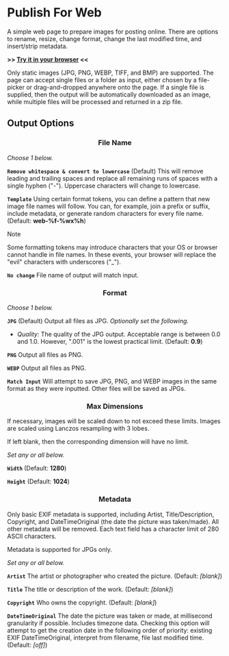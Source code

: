 # Publish For Web

A simple web page to prepare images for posting online. There are options to rename, resize, change format, change the last modified time, and insert/strip metadata.

**>> [Try it in your browser](https://joetache4.github.io/Publish-For-Web/) <<**

Only static images (JPG, PNG, WEBP, TIFF, and BMP) are supported. The page can accept single files or a folder as input, either chosen by a file-picker or drag-and-dropped anywhere onto the page. If a single file is supplied, then the output will be automatically downloaded as an image, while multiple files will be processed and returned in a zip file.

## Output Options

<div align="center">
<h3>File Name</h3>
</div>

*Choose 1 below.*

**`Remove whitespace & convert to lowercase`** (Default) This will remove leading and trailing spaces and replace all remaining runs of spaces with a single hyphen ("-"). Uppercase characters will change to lowercase.

**`Template`** Using certain format tokens, you can define a pattern that new image file names will follow. You can, for example, join a prefix or suffix, include metadata, or generate random characters for every file name. (Default: **web-%f-%wx%h**)

> [!NOTE]
> Some formatting tokens may introduce characters that your OS or browser cannot handle in file names. In these events, your browser will replace the "evil" characters with underscores ("_").

**`No change`** File name of output will match input.

<div align="center">
<h3>Format</h3>
</div>

*Choose 1 below.*

**`JPG`** (Default) Output all files as JPG. *Optionally set the following.*

- *Quality:* The quality of the JPG output. Acceptable range is between 0.0 and 1.0. However, ".001" is the lowest practical limit. (Default: **0.9**)

**`PNG`** Output all files as PNG.

**`WEBP`** Output all files as PNG.

**`Match Input`** Will attempt to save JPG, PNG, and WEBP images in the same format as they were inputted. Other files will be saved as JPGs.

<div align="center">
<h3>Max Dimensions</h3>
</div>

If necessary, images will be scaled down to not exceed these limits. Images are scaled using Lanczos resampling with 3 lobes.

If left blank, then the corresponding dimension will have no limit.

*Set any or all below.*

**`Width`** (Default: **1280**)

**`Height`** (Default: **1024**)

<div align="center">
<h3>Metadata</h3>
</div>

Only basic EXIF metadata is supported, including Artist, Title/Description, Copyright, and DateTimeOriginal (the date the picture was taken/made). All other metadata will be removed. Each text field has a character limit of 280 ASCII characters.

Metadata is supported for JPGs only.

*Set any or all below.*

**`Artist`** The artist or photographer who created the picture. (Default: *[blank]*)

**`Title`** The title or description of the work. (Default: *[blank]*)

**`Copyright`** Who owns the copyright. (Default: *[blank]*)

**`DateTimeOriginal`** The date the picture was taken or made, at millisecond granularity if possible. Includes timezone data. Checking this option will attempt to get the creation date in the following order of priority: existing EXIF DateTimeOriginal, interpret from filename, file last modified time. (Default: *[off]*)
